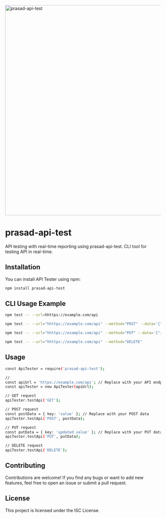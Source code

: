 <img width="679" alt="prasad-api-test" src="https://github.com/prasadjivane/test-now/assets/26869583/66513ed5-3f76-4480-916d-ffcdfbde0c10">



# prasad-api-test

API testing with real-time reporting using prasad-api-test. CLI tool for testing API in real-time.

## Installation

You can install API Tester using npm:

```bash
npm install prasad-api-test
```

## CLI Usage Example

```bash
npm test -- --url=hhttps://example.com/api

npm test -- --url="hhttps://example.com/api" --method="POST" --data='{"title": "name", "body": "new", "userId":1}'

npm test -- --url="hhttps://example.com/api" --method="PUT" --data='{"id":1, "title": "updated name", "body": "updated body", "userId":1}'

npm test -- --url="hhttps://example.com/api" --method="DELETE"

```

## Usage

```bash
const ApiTester = require('prasad-api-test');

// 
const apiUrl = 'https://example.com/api'; // Replace with your API endpoint
const apiTester = new ApiTester(apiUrl);

// GET request
apiTester.testApi('GET');

// POST request
const postData = { key: 'value' }; // Replace with your POST data
apiTester.testApi('POST', postData);

// PUT request
const putData = { key: 'updated value' }; // Replace with your PUT data
apiTester.testApi('PUT', putData);

// DELETE request
apiTester.testApi('DELETE');
```

## Contributing

Contributions are welcome! If you find any bugs or want to add new features, feel free to open an issue or submit a pull request.

## License

This project is licensed under the ISC License.
